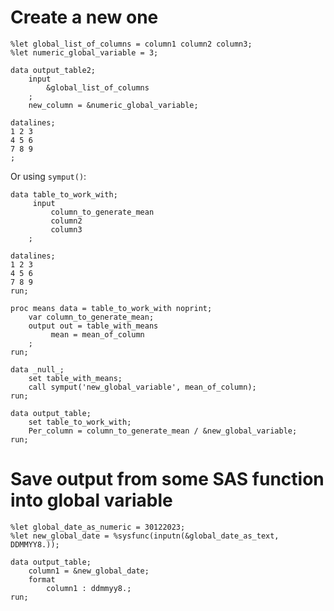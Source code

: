 #                  Create a new one

```SAS
%let global_list_of_columns = column1 column2 column3;
%let numeric_global_variable = 3;

data output_table2;
    input
        &global_list_of_columns
    ;
    new_column = &numeric_global_variable;

datalines;
1 2 3
4 5 6
7 8 9
;
```

Or using `symput()`:

```SAS
data table_to_work_with;
     input
	     column_to_generate_mean
		 column2
		 column3
	;

datalines;
1 2 3
4 5 6 
7 8 9
run;

proc means data = table_to_work_with noprint;
    var column_to_generate_mean;
    output out = table_with_means
         mean = mean_of_column
    ;
run;

data _null_;
    set table_with_means;
    call symput('new_global_variable', mean_of_column);
run;

data output_table;
    set table_to_work_with;
    Per_column = column_to_generate_mean / &new_global_variable;
run;
```









#                  Save output from some SAS function into global variable

```SAS
%let global_date_as_numeric = 30122023;
%let new_global_date = %sysfunc(inputn(&global_date_as_text, DDMMYY8.));

data output_table;
    column1 = &new_global_date;
	format
	    column1 : ddmmyy8.;
run;
```